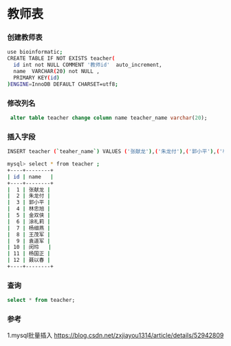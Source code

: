 # 教师表



### 创建教师表

```bash
use bioinformatic;
CREATE TABLE IF NOT EXISTS teacher(
  id int not NULL COMMENT '教师id'  auto_increment,
  name  VARCHAR(20) not NULL ,
  PRIMARY KEY(id)
)ENGINE=InnoDB DEFAULT CHARSET=utf8;
```

### 修改列名

```sql
 alter table teacher change column name teacher_name varchar(20);
```



### 插入字段

```bash
INSERT teacher (`teaher_name`) VALUES ('张献龙'),('朱龙付'),('郭小平'),('林忠旭'),('金双侠'),('涂礼莉'),('杨细燕'),('王茂军'),('袁道军'),('闵玲'),('杨国正'),('聂以春');
```

```bash
mysql> select * from teacher ;
+----+--------+
| id | name   |
+----+--------+
|  1 | 张献龙 |
|  2 | 朱龙付 |
|  3 | 郭小平 |
|  4 | 林忠旭 |
|  5 | 金双侠 |
|  6 | 涂礼莉 |
|  7 | 杨细燕 |
|  8 | 王茂军 |
|  9 | 袁道军 |
| 10 | 闵玲   |
| 11 | 杨国正 |
| 12 | 聂以春 |
+----+--------+
```

### 查询

```sql
select * from teacher;
```





### 参考

1.mysql批量插入  https://blog.csdn.net/zxjiayou1314/article/details/52942809 